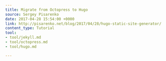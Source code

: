 ```yaml
---
title: Migrate from Octopress to Hugo
source: Sergey Pisarenko
date: 2017-04-28 15:54:00 +0000
link: http://pisarenko.net/blog/2017/04/28/hugo-static-site-generator/
content_type: Tutorial
tool:
- tool/jekyll.md
- tool/octopress.md
- tool/hugo.md

---
```

> 





